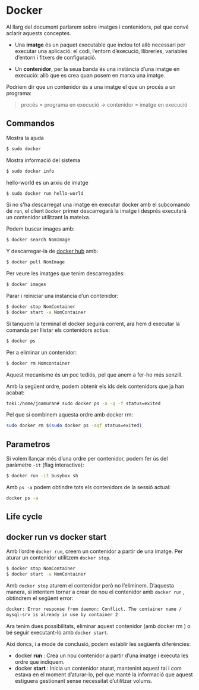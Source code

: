 # Docker

Al llarg del document parlarem sobre imatges i contenidors, pel que convé aclarir aquests
conceptes.

- Una **imatge** és un paquet executable que inclou tot allò necessari per executar una aplicació: el codi, l’entorn d’execució, llibreríes, variables d’entorn i fitxers de configuració.

- Un **contenidor**, per la seua banda és una instància d’una imatge en execució: allò que es crea quan posem en marxa una imatge.

Podríem dir que un contenidor és a una imatge el que un procés a un programa:

> procés = programa en execució -> contenidor = imatge en execució

## Commandos

Mostra la ajuda

```sh
$ sudo docker
```

Mostra informació del sistema

```sh
$ sudo docker info
```

hello-world es un arxiu de imatge

```sh
$ sudo docker run hello-world
```

Si no s'ha descarregat una imatge en executar docker amb el subcomando de `run`, el client `Docker` primer descarregarà la imatge i després executarà un contenidor utilitzant la mateixa.

Podem buscar images amb:

```sh
$ docker search NomImage
```

Y descarregar-la de [docker hub]("https://hub.docker.com/explore/") amb:

```sh
$ docker pull NomImage
```

Per veure les imatges que tenim descarregades:

```sh
$ docker images
```

Parar i reiniciar una instancia d’un contenidor:

```sh
$ docker stop NomContainer
$ docker start -a NomContainer
```

Si tanquem la terminal el docker seguirà corrent, ara hem d executar la comanda per llistar els contenidors actius:

```sh
$ docker ps
```

Per a eliminar un contenidor:

```sh
$ docker rm Nomcontainer
```

Aquest mecanisme és un poc tediós, pel que anem a fer-ho més senzill.

Amb la següent ordre, podem obtenir els ids dels contenidors que ja han acabat:

```sh
toki:/home/joamuran# sudo docker ps -a -q -f status=exited
```

Pel que si combinem aquesta ordre amb docker rm:

```sh
sudo docker rm $(sudo docker ps -aqf status=exited)
```

## Parametros

Si volem llançar més d’una ordre per contenidor, podem fer ús del paràmetre `-it` (flag interactive):

```sh
$ docker run -it busybox sh
```

Amb `ps -a` podem obtindre tots els contenidors de la sessió actual:

```sh
docker ps -a
```

## Life cycle

## docker run vs docker start

Amb l’ordre `docker run`, creem un contenidor a partir de una imatge. Per aturar un contenidor utilitzem `docker stop`.

```sh
$ docker stop NomContainer
$ docker start -a NomContainer
```

Amb `docker stop` aturem el contenidor però no l’eliminem. D’aquesta manera, si intentem tornar a crear de nou el contenidor amb `docker run` , obtindrem el següent error:

```sh
docker: Error response from daemon: Conflict. The container name /
mysql-srv is already in use by container 2
```

Ara tenim dues possibilitats, eliminar aquest contenidor (amb docker rm ) o bé seguir executant-lo amb `docker start`.

Així doncs, i a mode de conclusió, podem establir les següents diferències:

- docker **run** : Crea un nou contenidor a partir d’una imatge i executa les ordre que indiquem.
- docker **start** : Inicia un contenidor aturat, mantenint aquest tal i com estava en el moment d’aturar-lo, pel que manté la informació que aquest estiguera gestionant sense necessitat d’utilitzar volums.
